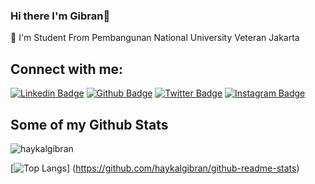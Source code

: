 ### Hi there I'm Gibran👋
<p align='left'>🏫 I'm Student From Pembangunan National University Veteran Jakarta

## Connect with me:
[![Linkedin Badge](https://img.shields.io/badge/-haykalgibranhakim-0072b1?style=flat&logo=Linkedin&logoColor=white&link=https://www.linkedin.com/in/haykalgibranhakim/)](https://www.linkedin.com/in/haykal-gibran-hakim-5034701b8/) 
[![Github Badge](https://img.shields.io/badge/-haykalgibran-grey?style=flat&logo=github&logoColor=white&link=https://github.com/haykalgibran/)](https://www.github.com/haykalgibran/)
[![Twitter Badge](https://img.shields.io/badge/-hyklgibran-00acee?style=flat&logo=twitter&logoColor=white&link=https://twitter.com/hyklgibran/)](https://www.twitter.com/hyklgibran/) 
[![Instagram Badge](https://img.shields.io/badge/-hyklgibran-red?style=flat&logo=instagram&logoColor=white&link=https://instagram.com/hyklgibran/)](https://www.instagram.com/hyklgibran/)  

## Some of my Github Stats
<p align=left> <img src=https://komarev.com/ghpvc/?username=haykalgibran alt=haykalgibran /> </p>

[![Top Langs](https://github-readme-stats.vercel.app/api/top-langs/?username=haykalgibran&layout=compact)]
(https://github.com/haykalgibran/github-readme-stats)



<!--
**haykalgibran/haykalgibran** is a ✨ _special_ ✨ repository because its `README.md` (this file) appears on your GitHub profile.

Here are some ideas to get you started:

- 🔭 I’m currently working on ...
- 🌱 I’m currently learning ...
- 👯 I’m looking to collaborate on ...
- 🤔 I’m looking for help with ...
- 💬 Ask me about ...
- 📫 How to reach me: ...
- 😄 Pronouns: ...
- ⚡ Fun fact: ...
-->
